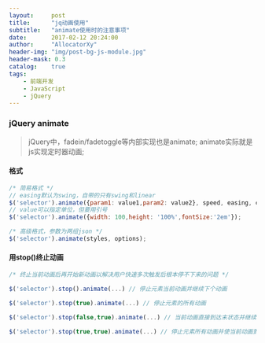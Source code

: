 ```yaml
---
layout:     post
title:      "jq动画使用"
subtitle:   "animate使用时的注意事项"
date:       2017-02-12 20:24:00
author:     "AllocatorXy"
header-img: "img/post-bg-js-module.jpg"
header-mask: 0.3
catalog:    true
tags:
    - 前端开发
    - JavaScript
    - jQuery
---
```


### jQuery animate
> jQuery中，fadein/fadetoggle等内部实现也是animate;
> animate实际就是js实现定时器动画;

#### 格式
```javascript
/* 简易格式 */
// easing默认为swing，自带的只有swing和linear
$('selector').animate({param1: value1,param2: value2}, speed, easing, callback);
// value可以指定单位，但要用引号
$('selector').animate({width: 100,height: '100%',fontSize:'2em'});

/* 高级格式，参数为两组json */
$('selector').animate(styles, options);
```

#### 用stop()终止动画
```javascript
/* 终止当前动画后再开始新动画以解决用户快速多次触发后根本停不下来的问题 */

$('selector').stop().animate(...) // 停止元素当前动画并继续下个动画

$('selector').stop(true).animate(...) // 停止元素的所有动画

$('selector').stop(false,true).animate(...) // 当前动画直接到达末状态并继续下个动画

$('selector').stop(true,true).animate(...) // 停止元素所有动画并使当前动画到达末状态
```
